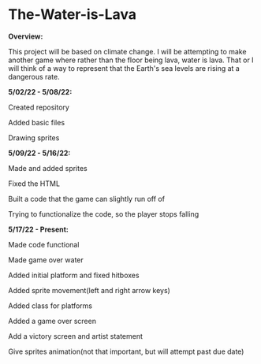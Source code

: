 # The-Water-is-Lava
**Overview:**

This project will be based on climate change. I will be attempting to make another game where rather than the floor being lava, water is lava. That or I will think of a way to represent that the Earth's sea levels are rising at a dangerous rate.

**5/02/22 - 5/08/22:**

Created repository

Added basic files

Drawing sprites

**5/09/22 - 5/16/22:**

Made and added sprites

Fixed the HTML

Built a code that the game can slightly run off of  

Trying to functionalize the code, so the player stops falling

**5/17/22 - Present:**

Made code functional

Made game over water

Added initial platform and fixed hitboxes

Added sprite movement(left and right arrow keys)

Added class for platforms

Added a game over screen

Add a victory screen and artist statement

Give sprites animation(not that important, but will attempt past due date)
